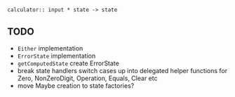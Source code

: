 #

`calculator:: input * state -> state`

## TODO
- `Either` implementation
- `ErrorState` implementation
- `getComputedState` create ErrorState
- break state handlers switch cases up into delegated helper functions for
Zero, NonZeroDigit, Operation, Equals, Clear etc
- move Maybe creation to state factories?
